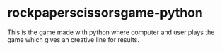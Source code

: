 # rockpaperscissorsgame-python
This is the game made with python where computer and user plays the game which gives an creative line for results.
